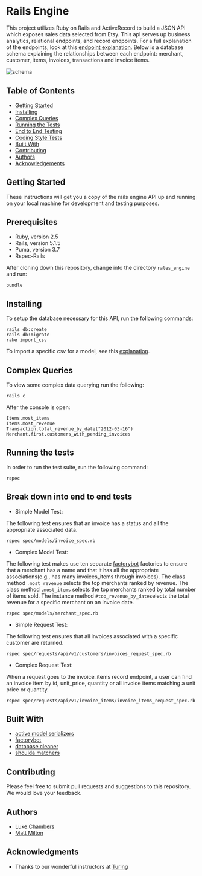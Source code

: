 # Rails Engine

This project utilizes Ruby on Rails and ActiveRecord to build a JSON API which exposes sales data selected from Etsy. This api serves up business analytics, relational endpoints, and record endpoints. For a full explanation of the endpoints, look at this [endpoint explanation](https://github.com/lnchambers/rails_engine/blob/master/endpoint_explanations.md). Below is a database schema explaining the relationships between each endpoint: merchant, customer, items, invoices, transactions and invoice items. 

![schema](https://i.imgur.com/gzoHyeR.png)

## Table of Contents
- [Getting Started](#getting-started)
- [Installing](#installing)
- [Complex Queries](#complex-querying)
- [Running the Tests](#running-the-tests)
- [End to End Testing](#break-down-into-end-to-end-tests)
- [Coding Style Tests](#and-coding-style-tests)
- [Built With](#built-with)
- [Contributing](#contributing)
- [Authors](#authors)
- [Acknowledgements](#acknowledgments)

## Getting Started

These instructions will get you a copy of the rails engine API up and running on your local machine for development and testing purposes.

## Prerequisites


* Ruby, version 2.5
* Rails, version 5.1.5
* Puma, version 3.7
* Rspec-Rails

After cloning down this repository, change into the directory ```rales_engine``` and run:

```
bundle
```

## Installing

To setup the database necessary for this API, run the following commands:

```
rails db:create
rails db:migrate
rake import_csv
```
To import a specific csv for a model, see this [explanation](https://github.com/lnchambers/rails_engine/blob/master/csv_import.md).

## Complex Queries

To view some complex data querying run the following:

```
rails c
```

After the console is open:

```
Items.most_items
Items.most_revenue
Transaction.total_revenue_by_date("2012-03-16")
Merchant.first.customers_with_pending_invoices

```


## Running the tests

In order to run the test suite, run the following command:
```
rspec
```

## Break down into end to end tests

* Simple Model Test:

The following test ensures that an invoice has a status and all the appropriate associated data.

```
rspec spec/models/invoice_spec.rb
```

* Complex Model Test:

The following test makes use ten separate [factorybot](https://github.com/thoughtbot/factory_bot) factories to ensure that a merchant has a name and that it has all the appropriate associations(e.g., has many invoices_items through invoices). The class method ```.most_revenue``` selects the top merchants ranked by revenue. The class method ```.most_items``` selects the top merchants ranked by total number of items sold. The instance method ```#top_revenue_by_date```selects the total revenue for a specific merchant on an invoice date.

```
rspec spec/models/merchant_spec.rb
```

* Simple Request Test:

The following test ensures that all invoices associated with a specific customer are returned.

```
rspec spec/requests/api/v1/customers/invoices_request_spec.rb
```


* Complex Request Test:

When a request goes to the invoice_items record endpoint, a user can find an invoice item by id, unit_price, quantity or all invoice items matching a unit price or quantity.

```
rspec spec/requests/api/v1/invoice_items/invoice_items_request_spec.rb
```


## Built With

* [active model serializers](https://github.com/rails-api/active_model_serializers)
* [factorybot](https://github.com/thoughtbot/factory_bot)
* [database cleaner](https://github.com/DatabaseCleaner/database_cleaner)
* [shoulda matchers](https://github.com/thoughtbot/shoulda-matchers)


## Contributing

Please feel free to submit pull requests and suggestions to this repository. We would love your feedback.

## Authors

* [Luke Chambers](https://github.com/lnchambers)
* [Matt Milton](https://github.com/mgmilton)


## Acknowledgments

* Thanks to our wonderful instructors at [Turing](https://github.com/turingschool)
